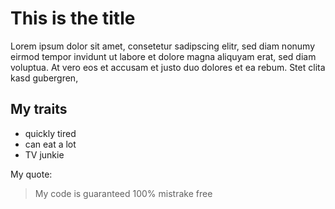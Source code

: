 # This is the title #
Lorem ipsum dolor sit amet, consetetur sadipscing elitr, sed diam nonumy eirmod tempor invidunt ut labore et dolore magna aliquyam erat, sed diam voluptua. At vero eos et accusam et justo duo dolores et ea rebum. Stet clita kasd gubergren,
## My traits ##
* quickly tired
* can eat a lot
* TV junkie

My quote:
> My code is guaranteed 100% mistrake free